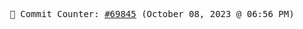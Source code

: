 <p align="center">
    <samp>
        📮 Commit Counter: <a href="https://github.com/Javascript-void0/Javascript-void0/commits/main">#69845</a> (October 08, 2023 @ 06:56 PM)
    </samp>
</p>